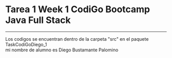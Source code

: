 # Tarea 1 Week 1 CodiGo Bootcamp Java Full Stack 
---
<p> Los codigos se encuentran dentro de la carpeta "src" en el paquete TaskCodiGoDiego_1 <br> mi nombre de alumno es Diego Bustamante Palomino</p>
